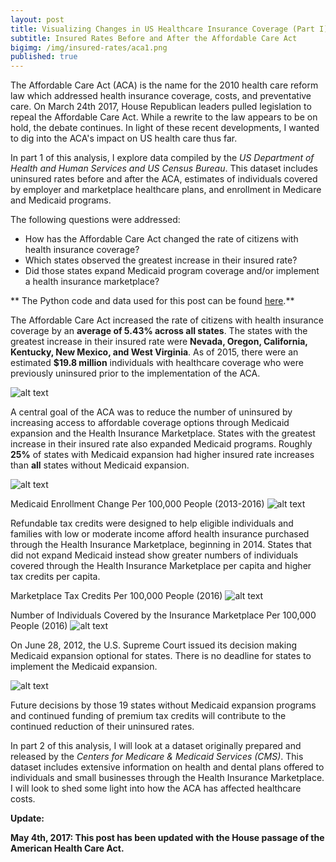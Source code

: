 ```yaml
---
layout: post
title: Visualizing Changes in US Healthcare Insurance Coverage (Part I)
subtitle: Insured Rates Before and After the Affordable Care Act
bigimg: /img/insured-rates/aca1.png
published: true
---
```


The Affordable Care Act (ACA) is the name for the 2010 health care reform law which addressed health insurance coverage, costs, and preventative care. On March 24th 2017, House Republican leaders pulled legislation to repeal the Affordable Care Act. While a rewrite to the law appears to be on hold, the debate continues. In light of these recent developments, I wanted to dig into the ACA's impact on US health care thus far.

In part 1 of this analysis, I explore data compiled by the _US Department of Health and Human Services and US Census Bureau_. This dataset includes uninsured rates before and after the ACA, estimates of individuals covered by employer and marketplace healthcare plans, and enrollment in Medicare and Medicaid programs.

The following questions were addressed:

-  How has the Affordable Care Act changed the rate of citizens with health insurance coverage?
-  Which states observed the greatest increase in their insured rate?
-  Did those states expand Medicaid program coverage and/or implement a health insurance marketplace?

** The Python code and data used for this post can be found <a href="https://nbviewer.jupyter.org/github/martyncisneros/visualizing_changes_insured_rates/blob/master/Healthcare%20Insurance%20Coverage.ipynb" target="_blank">here</a>.**

The Affordable Care Act increased the rate of citizens with health insurance coverage by an <strong>average of 5.43% across all states</strong>. The states with the greatest increase in their insured rate were <strong>Nevada, Oregon, California, Kentucky, New Mexico, and West Virginia</strong>. As of 2015, there were an estimated <strong>$19.8 million</strong> individuals with healthcare coverage who were previously uninsured prior to the implementation of the ACA. 

![alt text][logo]

A central goal of the ACA was to reduce the number of uninsured by increasing access to affordable coverage options through Medicaid expansion and the Health Insurance Marketplace. States with the greatest increase in their insured rate also expanded Medicaid programs. Roughly <strong>25%</strong> of states with Medicaid expansion had higher insured rate increases than <strong>all</strong> states without Medicaid expansion.

![alt text][logo2]

Medicaid Enrollment Change Per 100,000 People (2013-2016)
![alt text][logo6]

Refundable tax credits were designed to help eligible individuals and families with low or moderate income afford health insurance purchased through the Health Insurance Marketplace, beginning in 2014. States that did not expand Medicaid instead show greater numbers of individuals covered through the Health Insurance Marketplace per capita and higher tax credits per capita. 

Marketplace Tax Credits Per 100,000 People (2016)
![alt text][logo4]

Number of Individuals Covered by the Insurance Marketplace Per 100,000 People (2016)
![alt text][logo5]

On June 28, 2012, the U.S. Supreme Court issued its decision making Medicaid expansion optional for states. There is no deadline for states to implement the Medicaid expansion. 

![alt text][logo3]

Future decisions by those 19 states without Medicaid expansion programs and continued funding of premium tax credits will contribute to the continued reduction of their uninsured rates.

In part 2 of this analysis, I will look at a dataset originally prepared and released by the _Centers for Medicare & Medicaid Services (CMS)_. This dataset includes extensive information on health and dental plans offered to individuals and small businesses through the Health Insurance Marketplace. I will look to shed some light into how the ACA has affected healthcare costs. 

<strong>Update:</strong>

<strong>May 4th, 2017: This post has been updated with the House passage of the American Health Care Act.</strong>

[logo]: https://raw.githubusercontent.com/martyncisneros/martyncisneros.github.io/master/img/insured-rates/insured-rates.png "Insured Rates Deltas by State"
[logo2]: https://raw.githubusercontent.com/martyncisneros/martyncisneros.github.io/master/img/insured-rates/box-plot.png "Medicaid Expansion Box Plot"
[logo3]: https://raw.githubusercontent.com/martyncisneros/martyncisneros.github.io/master/img/insured-rates/medicaid_expansion.png "Medicaid Expansion by State"
[logo4]: https://raw.githubusercontent.com/martyncisneros/martyncisneros.github.io/master/img/insured-rates/tax-credits1.png "Tax Credits Per Capita by State"
[logo5]: https://raw.githubusercontent.com/martyncisneros/martyncisneros.github.io/master/img/insured-rates/marketplace2.png "Marketplace Insured Per Capita by State"
[logo6]: https://raw.githubusercontent.com/martyncisneros/martyncisneros.github.io/master/img/insured-rates/medicaid-expansion-scatter.png "Medicaid Expansion and Insured Rate"
